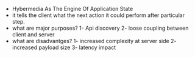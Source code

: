 - Hybermedia As The Engine Of Application State
- it tells the client what the next action it could perform after particular step.
- what are major purposes?
   1- Api discovery
   2- loose coupling between client and server
- what are disadvantges?
   1- increased complexity at server side
    2- increased payload size
    3- latency impact
